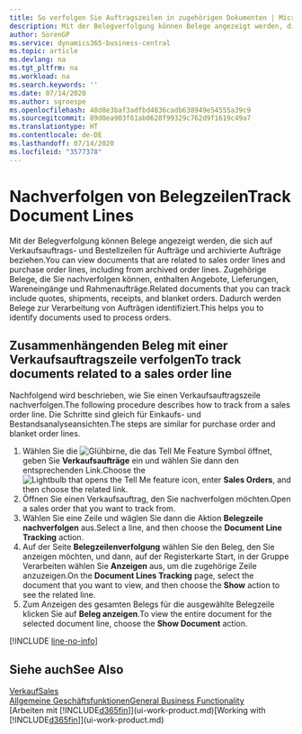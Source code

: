 ```yaml
---
title: So verfolgen Sie Auftragszeilen in zugehörigen Dokumenten | Microsoft Docs
description: Mit der Belegverfolgung können Belege angezeigt werden, die sich auf Verkaufsauftrags- und Bestellzeilen für Aufträge und archivierte Aufträge beziehen. Zugehörige Belege, die Sie nachverfolgen können, enthalten Angebote, Lieferungen, Wareneingänge und Rahmenaufträge. Dadurch werden Belege zur Verarbeitung von Aufträgen identifiziert.
author: SorenGP
ms.service: dynamics365-business-central
ms.topic: article
ms.devlang: na
ms.tgt_pltfrm: na
ms.workload: na
ms.search.keywords: ''
ms.date: 07/14/2020
ms.author: sgroespe
ms.openlocfilehash: 48d8e3baf3adfbd4836cadb638949e54555a39c9
ms.sourcegitcommit: 89d0ea903f61ab0628f99329c762d9f1619c49a7
ms.translationtype: HT
ms.contentlocale: de-DE
ms.lasthandoff: 07/14/2020
ms.locfileid: "3577378"
---
```

# <a name="track-document-lines"></a><span data-ttu-id="c3d54-105">Nachverfolgen von Belegzeilen</span><span class="sxs-lookup"><span data-stu-id="c3d54-105">Track Document Lines</span></span>
<span data-ttu-id="c3d54-106">Mit der Belegverfolgung können Belege angezeigt werden, die sich auf Verkaufsauftrags- und Bestellzeilen für Aufträge und archivierte Aufträge beziehen.</span><span class="sxs-lookup"><span data-stu-id="c3d54-106">You can view documents that are related to sales order lines and purchase order lines, including from archived order lines.</span></span> <span data-ttu-id="c3d54-107">Zugehörige Belege, die Sie nachverfolgen können, enthalten Angebote, Lieferungen, Wareneingänge und Rahmenaufträge.</span><span class="sxs-lookup"><span data-stu-id="c3d54-107">Related documents that you can track include quotes, shipments, receipts, and blanket orders.</span></span> <span data-ttu-id="c3d54-108">Dadurch werden Belege zur Verarbeitung von Aufträgen identifiziert.</span><span class="sxs-lookup"><span data-stu-id="c3d54-108">This helps you to identify documents used to process orders.</span></span>  

## <a name="to-track-documents-related-to-a-sales-order-line"></a><span data-ttu-id="c3d54-109">Zusammenhängenden Beleg mit einer Verkaufsauftragszeile verfolgen</span><span class="sxs-lookup"><span data-stu-id="c3d54-109">To track documents related to a sales order line</span></span>
<span data-ttu-id="c3d54-110">Nachfolgend wird beschrieben, wie Sie einen Verkaufsauftragszeile nachverfolgen.</span><span class="sxs-lookup"><span data-stu-id="c3d54-110">The following procedure describes how to track from a sales order line.</span></span> <span data-ttu-id="c3d54-111">Die Schritte sind gleich für Einkaufs- und Bestandsanalyseansichten.</span><span class="sxs-lookup"><span data-stu-id="c3d54-111">The steps are similar for purchase order and blanket order lines.</span></span>

1.  <span data-ttu-id="c3d54-112">Wählen Sie die ![Glühbirne, die das Tell Me Feature](media/ui-search/search_small.png "Was möchten Sie tun?") Symbol öffnet, geben Sie **Verkaufsaufträge** ein und wählen Sie dann den entsprechenden Link.</span><span class="sxs-lookup"><span data-stu-id="c3d54-112">Choose the ![Lightbulb that opens the Tell Me feature](media/ui-search/search_small.png "Tell me what you want to do") icon, enter **Sales Orders**, and then choose the related link.</span></span>  
2.  <span data-ttu-id="c3d54-113">Öffnen Sie einen Verkaufsauftrag, den Sie nachverfolgen möchten.</span><span class="sxs-lookup"><span data-stu-id="c3d54-113">Open a sales order that you want to track from.</span></span>  
3.  <span data-ttu-id="c3d54-114">Wählen Sie eine Zeile und wäglen Sie dann die Aktion **Belegzeile nachverfolgen** aus.</span><span class="sxs-lookup"><span data-stu-id="c3d54-114">Select a line, and then choose the **Document Line Tracking** action.</span></span>
4. <span data-ttu-id="c3d54-115">Auf der Seite **Belegzeilenverfolgung** wählen Sie den Beleg, den Sie anzeigen möchten, und dann, auf der Registerkarte Start, in der Gruppe Verarbeiten wählen Sie **Anzeigen** aus, um die zugehörige Zeile anzuzeigen.</span><span class="sxs-lookup"><span data-stu-id="c3d54-115">On the **Document Lines Tracking** page, select the document that you want to view, and then choose the **Show** action to see the related line.</span></span>
5. <span data-ttu-id="c3d54-116">Zum Anzeigen des gesamten Belegs für die ausgewählte Belegzeile klicken Sie auf **Beleg anzeigen**.</span><span class="sxs-lookup"><span data-stu-id="c3d54-116">To view the entire document for the selected document line, choose the **Show Document** action.</span></span>

[!INCLUDE [line-no-info](includes/line-no-info.md)]

## <a name="see-also"></a><span data-ttu-id="c3d54-117">Siehe auch</span><span class="sxs-lookup"><span data-stu-id="c3d54-117">See Also</span></span>
[<span data-ttu-id="c3d54-118">Verkauf</span><span class="sxs-lookup"><span data-stu-id="c3d54-118">Sales</span></span>](sales-manage-sales.md)  
[<span data-ttu-id="c3d54-119">Allgemeine Geschäftsfunktionen</span><span class="sxs-lookup"><span data-stu-id="c3d54-119">General Business Functionality</span></span>](ui-across-business-areas.md)  
<span data-ttu-id="c3d54-120">[Arbeiten mit [!INCLUDE[d365fin](includes/d365fin_md.md)]](ui-work-product.md)</span><span class="sxs-lookup"><span data-stu-id="c3d54-120">[Working with [!INCLUDE[d365fin](includes/d365fin_md.md)]](ui-work-product.md)</span></span>
